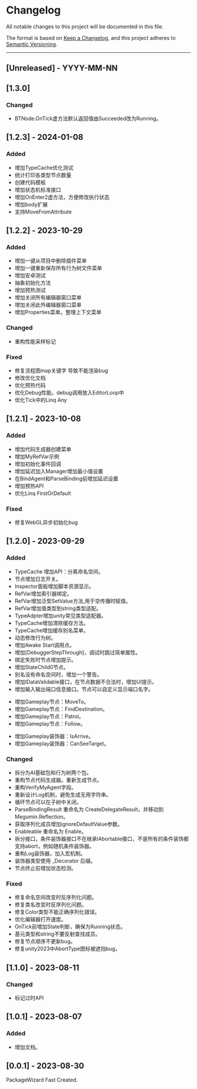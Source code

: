 # Changelog
All notable changes to this project will be documented in this file.

The format is based on [Keep a Changelog](https://keepachangelog.com/en/1.0.0/),
and this project adheres to [Semantic Versioning](https://semver.org/spec/v2.0.0.html).

<!--
## [Unreleased] - YYYY-MM-NN

### Added   
### Changed  
### Deprecated  
### Removed  
### Fixed  
### Security  
-->

---

## [Unreleased] - YYYY-MM-NN

## [1.3.0]
### Changed  
- BTNode.OnTick虚方法默认返回值由Succeeded改为Running。

## [1.2.3] - 2024-01-08

### Added  
- 增加TypeCache优化测试
- 统计打印各类型节点数量
- 创建代码模板
- 增加状态机标准接口
- 增加OnEnter2虚方法，方便修改执行状态
- 增加body扩展
- 支持MoveFromAttribute

## [1.2.2] - 2023-10-29
### Added   
- 增加一键从项目中删除插件菜单
- 增加一键重新保存所有行为树文件菜单
- 增加安卓测试
- 抽象初始化方法
- 增加预热测试
- 增加关闭所有编辑器窗口菜单
- 增加关闭此外编辑器窗口菜单
- 增加Properties菜单。整理上下文菜单

### Changed  
- 重构性能采样标记

### Fixed  
- 修复流程图map关键字 导致不能渲染bug
- 修改优化文档
- 优化预热代码
- 优化Debug性能。debug调用放入EditorLoop中
- 优化Tick中的Linq Any 

## [1.2.1] - 2023-10-08
### Added   
- 增加代码生成器创建菜单  
- 增加MyRefVar示例  
- 增加初始化事件回调
- 增加延迟加入Manager增加最小值设置
- 在BindAgent和ParseBinding前增加延迟设置
- 增加预热API
- 优化Linq FirstOrDefault

### Fixed  
- 修复WebGL异步初始化bug

## [1.2.0] - 2023-09-29
### Added   
- TypeCache 增加API：分离命名空间。  
- 节点增加日志开关。  
- Inspector面板增加脚本资源显示。  
- RefVar增加索引器绑定。  
- RefVar增加泛型SetValue方法,用于空传播时赋值。  
- RefVar增加值类型到string类型适配。  
- TypeAdpter增加unity常见类型适配器。  
- TypeCache增加清除缓存方法。  
- TypeCache增加缓存别名菜单。  
- 动态修改行为树。  
- 增加Awake Start调用点。  
- 增加[DebuggerStepThrough]，调试时跳过简单属性。  
- 绑定失败时节点增加提示。  
- 增加StateChild0节点。  
- 别名没有命名空间时，增加一个警告。  
- 增加IDataValidable接口，在节点数据不合法时，增加UI提示。  
- 增加输入输出端口信息接口。节点可以自定义显示端口名字。  
* 增加Gameplay节点：MoveTo。  
* 增加Gameplay节点：FindDestination。  
* 增加Gameplay节点：Patrol。  
* 增加Gameplay节点：Follow。  
+ 增加Gameplay装饰器：IsArrive。  
+ 增加Gameplay装饰器：CanSeeTarget。  


### Changed  
- 拆分为AI基础包和行为树两个包。  
- 重构节点代码生成器。重新生成节点。  
- 重构VerifyMyAgent字段。  
- 重新设计Log机制，避免生成无用字符串。  
- 循环节点可以在子树中关闭。   
- ParseBindingResult 重命名为 CreateDelegateResult，并移动到Megumin.Reflection。  
- 获取序列化成员增加ignoreDefaultValue参数。  
- Enableable 重命名为  Enable。  
- 拆分接口，条件装饰器接口不在继承IAbortable接口，不是所有的条件装饰都支持abort，例如随机条件装饰器。  
- 重构Log装饰器，加入宏机制。  
- 装饰器类型使用 _Decorator 后缀。
- 节点终止前增加状态检测。  

### Fixed  
- 修复命名空间改变时反序列化问题。  
- 修复类名改变时反序列化问题。  
- 修复Color类型不能正确序列化错误。  
- 优化编辑器打开速度。  
- OnTick前增加State判断，确保为Running状态。  
- 基元类型和string不要反射查找成员。  
- 修复节点顺序不更新bug。  
- 修复unity2023中AbortType图标被遮挡bug。  


## [1.1.0] - 2023-08-11
### Changed  
- 标记过时API


## [1.0.1] - 2023-08-07
### Added 
- 增加文档。

## [0.0.1] - 2023-08-30
PackageWizard Fast Created.

